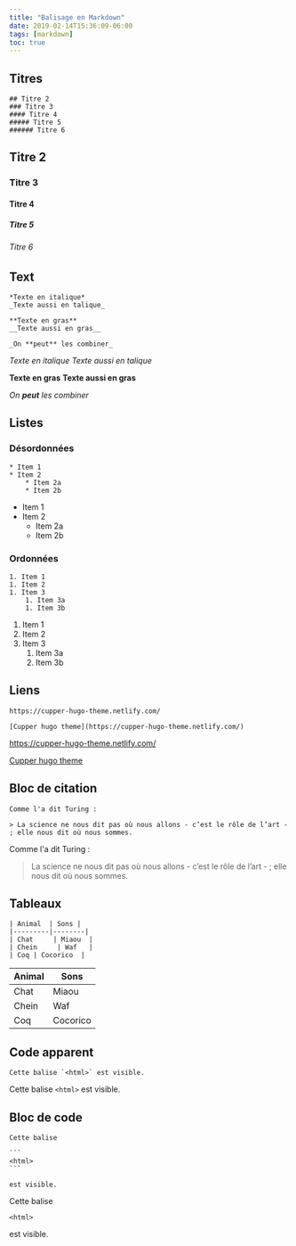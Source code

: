 ```yaml
---
title: "Balisage en Markdown"
date: 2019-02-14T15:36:09-06:00
tags: [markdown]
toc: true
---
```


## Titres

```
## Titre 2
### Titre 3
#### Titre 4
##### Titre 5
###### Titre 6
```

## Titre 2
### Titre 3
#### Titre 4
##### Titre 5
###### Titre 6

## Text

```
*Texte en italique*
_Texte aussi en talique_

**Texte en gras**
__Texte aussi en gras__

_On **peut** les combiner_
```

*Texte en italique*
_Texte aussi en talique_

**Texte en gras**
__Texte aussi en gras__

_On **peut** les combiner_

## Listes

### Désordonnées

```
* Item 1
* Item 2
    * Item 2a
    * Item 2b
```

* Item 1
* Item 2
    * Item 2a
    * Item 2b

### Ordonnées

```
1. Item 1
1. Item 2
1. Item 3
    1. Item 3a
    1. Item 3b
```

1. Item 1
1. Item 2
1. Item 3
    1. Item 3a
    1. Item 3b

## Liens

```
https://cupper-hugo-theme.netlify.com/

[Cupper hugo theme](https://cupper-hugo-theme.netlify.com/)
```

https://cupper-hugo-theme.netlify.com/

[Cupper hugo theme](https://cupper-hugo-theme.netlify.com/)

## Bloc de citation

```
Comme l'a dit Turing :

> La science ne nous dit pas où nous allons - c’est le rôle de l’art - ; elle nous dit où nous sommes.

```

Comme l'a dit Turing :

> La science ne nous dit pas où nous allons - c’est le rôle de l’art - ; elle nous dit où nous sommes.

## Tableaux

```
| Animal  | Sons |
|---------|--------|
| Chat     | Miaou  |
| Chein     | Waf   |
| Coq | Cocorico  |
```

| Animal  | Sons |
|---------|--------|
| Chat     | Miaou  |
| Chein     | Waf   |
| Coq | Cocorico  |

## Code apparent

```
Cette balise `<html>` est visible.
```

Cette balise `<html>` est visible.

## Bloc de code

````
Cette balise

```
<html>
```

est visible. 
````

Cette balise

```
<html>
```

est visible. 